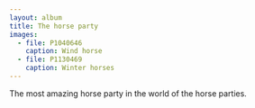 ```yaml
---
layout: album
title: The horse party
images:
  - file: P1040646
    caption: Wind horse
  - file: P1130469
    caption: Winter horses
---
```


The most amazing horse party in the world of the horse parties.
